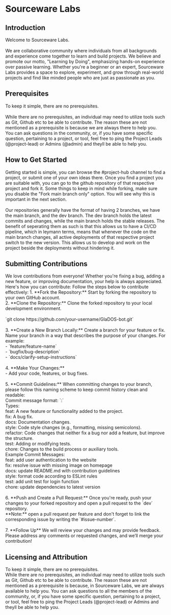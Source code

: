 <h1>Sourceware Labs</h1>
<div>
  <h2>Introduction</h2>
  <p>
    Welcome to Sourceware Labs.
    <br /><br /> 
    We are collaborative community where individuals from all backgrounds and experience come together to learn and build projects. 
    We believe and promote our motto, "Learning by Doing", emphasizing hands-on experience over passive learning. 
    Whether you're a beginner or an expert, Sourceware Labs provides a space to explore, experiment, and grow through real-world projects and 
    find like minded people who are just as passionate as you.
  </p>
</div>

<div>
  <h2>Prerequisites</h2>
  <p>
    To keep it simple, there are no prerequisites.
    <br /><br />
    While there are no prerequisites, an individual may need to utilize tools such as Git, Github etc to be able to
    contribute. The reason these are not mentioned as a prerequisite is because we are always there 
    to help you. You can ask questions in the community, or, if you have some specific question, pertaining to
    a project, or tool, feel free to ping the Project Leads (@project-lead) or Admins (@admin) and theyll be able to help you.
  </p>
</div>

<div>
  <h2>How to Get Started</h2>
  <p>
    Getting started is simple, you can browse the #project-hub channel to find a project, or submit one of your own ideas there.
    Once you find a project you are suitable with, you can go to the github repository of that respective project and fork it.
    Some things to keep in mind while forking, make sure you disable the "Fork main branch only" option. You will see why
    this is important in the next section.
    <br /><br />
    Our repositories generally have the format of having 2 branches, we have the main branch, and the dev branch. The dev branch holds 
    the latest commits and changes, while the main branch holds the stable releases. The benefit of seperating them as such is that this allows
    us to have a CI/CD pipeline, which in leymann terms, means that whenever the code on the main branch changes, all active deployments of
    that respective project switch to the new version. This allows us to develop and work on the project beside the deployments without hindering it.
  </p>
</div>

<div>
  <h2>Submitting Contributions</h2>
  <p>
    We love contributions from everyone! Whether you're fixing a bug, adding a new feature, or improving documentation, your help is always appreciated.
    Here's how you can contribute:
    Follow the steps below to contribute effectively:
    1. **Fork the Repository:** Start by forking the repository to your own GitHub account.<br>
    2. **Clone the Repository:** Clone the forked repository to your local development environment.<br><br>
    `git clone https://github.com/your-username/GlaDOS-bot.git`<br><br>
    3. **Create a New Branch Locally:** Create a branch for your feature or fix. Name your branch in a way that describes the purpose of your changes. For example:<br>
    - `feature/feature-name`<br>
    - `bugfix/bug-description`<br>
    - `docs/clarify-setup-instructions`<br><br>
    4. **Make Your Changes:**<br>
    - Add your code, features, or bug fixes.<br><br>
    5. **Commit Guidelines:** When committing changes to your branch, please follow this naming scheme to keep commit history clean and readable:<br>
Commit message format: `<type>:<short-description>`<br>
Types:<br>
    feat: A new feature or functionality added to the project.<br>
    fix: A bug fix.<br>
    docs: Documentation changes.<br>
    style: Code style changes (e.g., formatting, missing semicolons).<br>
    refactor: Code changes that neither fix a bug nor add a feature, but improve the structure.<br>
    test: Adding or modifying tests.<br>
    chore: Changes to the build process or auxiliary tools.<br>
Example Commit Messages:<br>
    feat: add user authentication to the website<br>
    fix: resolve issue with missing image on homepage<br>
    docs: update README.md with contribution guidelines<br>
    style: format code according to ESLint rules<br>
    test: add unit test for login function<br>
    chore: update dependencies to latest version<br><br>
    6. **Push and Create a Pull Request:** Once you're ready, push your changes to your forked repository and open a pull request to the `dev` repository.<br>
    **Note:** open a pull request per feature and don't forget to link the corresponding issue by writing the `#issue-number`.<br><br>
    7. **Follow Up** We will review your changes and may provide feedback. Please address any comments or requested changes, and we’ll merge your contribution!<br>
</p>
</div>

<div>
  <h2>Licensing and Attribution</h2>
  <p>
    To keep it simple, there are no prerequisites.
    <br />
    While there are no prerequisites, an individual may need to utilize tools such as Git, Github etc to be able to
    contribute. The reason these are not mentioned as a prerequisite is because, in Sourceware Labs, we are always available
    to help you. You can ask questions to all the members of the community, or, if you have some specific question, pertaining to
    a project, or tool, feel free to ping the Project Leads (@project-lead) or Admins and theyll be able to help you.
  </p>
</div>
